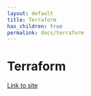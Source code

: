 ```yaml
---
layout: default
title: Terraform
has_children: true
permalink: docs/terraform
---
```


# Terraform

[Link to site](https://www.terraform.io/)